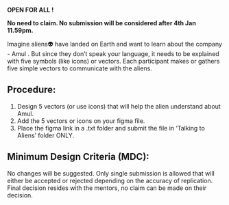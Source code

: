 **OPEN FOR ALL !**

 **No need to claim. No submission will be considered after 4th Jan 11.59pm.**

Imagine aliens👽 have landed on Earth and want to learn about the company - Amul . But since they don’t speak your language, it needs to be explained with five symbols (like icons) or vectors. Each participant makes or gathers five simple vectors to communicate with the aliens.

## Procedure:

1. Design 5 vectors (or use icons) that will help the alien understand about Amul.
2. Add the 5 vectors or icons on your figma file.
3. Place the figma link in a .txt folder and submit the file in ‘Talking to Aliens’ folder ONLY.

## **Minimum Design Criteria (MDC):**

No changes will be suggested. Only single submission is allowed that will either be accepted or rejected depending on the accuracy of replication. Final decision resides with the mentors, no claim can be made on their decision.